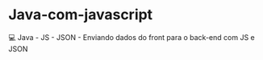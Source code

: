 # Java-com-javascript
:computer: Java - JS - JSON - Enviando dados do front para o back-end com JS e JSON
